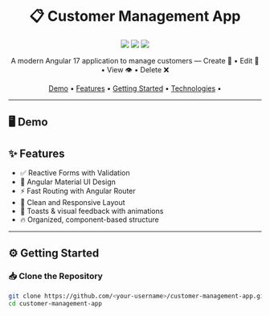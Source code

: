 <h1 align="center">📋 Customer Management App</h1>

<p align="center">
  <img src="https://img.shields.io/badge/Angular-17-DD0031?style=for-the-badge&logo=angular" />
  <img src="https://img.shields.io/badge/Material_UI-Angular_Material-blue?style=for-the-badge&logo=angular" />
  <img src="https://img.shields.io/badge/Status-Active-brightgreen?style=for-the-badge" />
</p>

<p align="center">
  A modern Angular 17 application to manage customers — Create 📝 • Edit 🔄 • View 👁 • Delete ❌
</p>

<p align="center">
  <a href="#demo">Demo</a> •
  <a href="#features">Features</a> • 
  <a href="#getting-started">Getting Started</a> • 
  <a href="#technologies-used">Technologies</a> • 
</p>

---

## 🖥 Demo

## ✨ Features

- ✅ Reactive Forms with Validation
- 💠 Angular Material UI Design
- ⚡ Fast Routing with Angular Router
- 🧼 Clean and Responsive Layout
- 💬 Toasts & visual feedback with animations
- 🔥 Organized, component-based structure

---

## ⚙️ Getting Started

### 📥 Clone the Repository

```bash
git clone https://github.com/<your-username>/customer-management-app.git
cd customer-management-app
```
